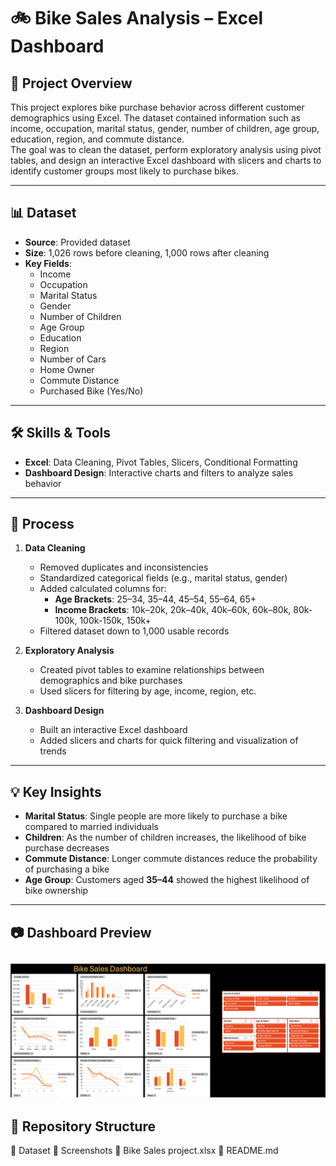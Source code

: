 # 🚲 Bike Sales Analysis – Excel Dashboard

## 📌 Project Overview
This project explores bike purchase behavior across different customer demographics using Excel. The dataset contained information such as income, occupation, marital status, gender, number of children, age group, education, region, and commute distance.  
The goal was to clean the dataset, perform exploratory analysis using pivot tables, and design an interactive Excel dashboard with slicers and charts to identify customer groups most likely to purchase bikes.

---

## 📊 Dataset
- **Source**: Provided dataset 
- **Size**: 1,026 rows before cleaning, 1,000 rows after cleaning  
- **Key Fields**:  
  - Income  
  - Occupation  
  - Marital Status  
  - Gender  
  - Number of Children  
  - Age Group  
  - Education  
  - Region
  - Number of Cars
  - Home Owner 
  - Commute Distance  
  - Purchased Bike (Yes/No)  

---

## 🛠 Skills & Tools
- **Excel**: Data Cleaning, Pivot Tables, Slicers, Conditional Formatting  
- **Dashboard Design**: Interactive charts and filters to analyze sales behavior  

---

## 🔎 Process
1. **Data Cleaning**  
   - Removed duplicates and inconsistencies  
   - Standardized categorical fields (e.g., marital status, gender)
   - Added calculated columns for:
      - **Age Brackets**: 25–34, 35–44, 45–54, 55–64, 65+  
      - **Income Brackets**: 10k–20k, 20k–40k, 40k–60k, 60k–80k, 80k-100k, 100k-150k, 150k+ 
   - Filtered dataset down to 1,000 usable records  

2. **Exploratory Analysis**  
   - Created pivot tables to examine relationships between demographics and bike purchases  
   - Used slicers for filtering by age, income, region, etc.  

3. **Dashboard Design**  
   - Built an interactive Excel dashboard  
   - Added slicers and charts for quick filtering and visualization of trends  

---

## 💡 Key Insights
- **Marital Status**: Single people are more likely to purchase a bike compared to married individuals  
- **Children**: As the number of children increases, the likelihood of bike purchase decreases  
- **Commute Distance**: Longer commute distances reduce the probability of purchasing a bike  
- **Age Group**: Customers aged **35–44** showed the highest likelihood of bike ownership  

---

## 📷 Dashboard Preview

![Dashboard](Screenshots/Dashboard.PNG)
---

## 📂 Repository Structure
📂 Dataset
📂 Screenshots
📄 Bike Sales project.xlsx
📄 README.md
